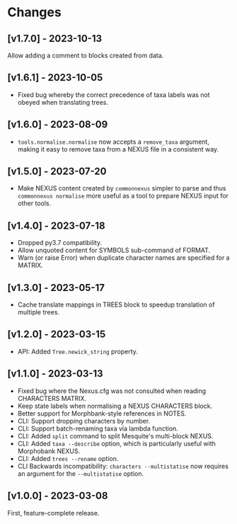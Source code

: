 # Changes

## [v1.7.0] - 2023-10-13

Allow adding a comment to blocks created from data.


## [v1.6.1] - 2023-10-05

- Fixed bug whereby the correct precedence of taxa labels was not obeyed when
  translating trees.


## [v1.6.0] - 2023-08-09

- `tools.normalise.normalise` now accepts a `remove_taxa` argument, making
  it easy to remove taxa from a NEXUS file in a consistent way.


## [v1.5.0] - 2023-07-20

- Make NEXUS content created by `commonnexus` simpler to parse and thus
  `commonnexus normalise` more useful as a tool to prepare NEXUS input for
  other tools.


## [v1.4.0] - 2023-07-18

- Dropped py3.7 compatibility.
- Allow unquoted content for SYMBOLS sub-command of FORMAT.
- Warn (or raise Error) when duplicate character names are specified for a MATRIX.


## [v1.3.0] - 2023-05-17

- Cache translate mappings in TREES block to speedup translation of multiple trees.


## [v1.2.0] - 2023-03-15

- API: Added `Tree.newick_string` property.


## [v1.1.0] - 2023-03-13

- Fixed bug where the Nexus.cfg was not consulted when reading CHARACTERS MATRIX.
- Keep state labels when normalising a NEXUS CHARACTERS block.
- Better support for Morphbank-style references in NOTES.
- CLI: Support dropping characters by number.
- CLI: Support batch-renaming taxa via lambda function.
- CLI: Added `split` command to split Mesquite's multi-block NEXUS.
- CLI: Added `taxa --describe` option, which is particularly useful with Morphobank NEXUS.
- CLI: Added `trees --rename` option.
- CLI Backwards incompatibility: `characters --multistatise` now requires an argument for
  the `--multistatise` option.


## [v1.0.0] - 2023-03-08

First, feature-complete release.

